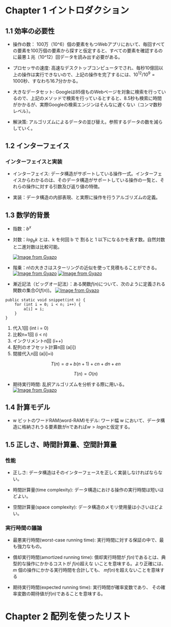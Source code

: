 # Chapter 1 イントロダクション

## 1.1 効率の必要性

- 操作の数： 100万（10^6）個の要素をもつWebアプリにおいて、毎回すべての要素を100万個の要素から探すと仮定すると、すべての要素を確認するのに最悪１兆（10^12）回データを読み出す必要がある。

- プロセッサの速度: 高速なデスクトップコンピュータでされ、毎秒10億回以上の操作は実行できないので、上記の操作を完了するには、$10^{12}/10^{9}=1000$秒、すなわち16.7分かかる。

- 大きなデータセット: Googleは85億ものWebページを対象に検索を行っているので、上記のメソッドで検索を行っているとすると、8.5秒も検索に時間がかかるが、実際Googleの検索エンジンはそんなに遅くない（コンマ数秒レベル）。

- 解決策: アルゴリズムによるデータの並び替え。参照するデータの数を減らしていく。

## 1.2 インターフェイス

### インターフェイスと実装

- インターフェイス: データ構造がサポートしている操作一式。インターフェイスからわかるのは、そのデータ構造がサポートしている操作の一覧と、それらの操作に対する引数及び返り値の特徴。

- 実装：データ構造の内部表現、と実際に操作を行うアルゴリズムの定義。

## 1.3 数学的背景

- 指数：$b^x$

- 対数：$log_{b}k$ とは、k を何回 b で 割ると 1 以下になるかを表す数。自然対数と二進対数は比較可能。

    [![Image from Gyazo](https://i.gyazo.com/bfed0520d3d2398b81a20e7de9fa5f40.png)](https://gyazo.com/bfed0520d3d2398b81a20e7de9fa5f40)

- 階乗：n!の大きさはスターリングの近似を使って見積もることができる。
    [![Image from Gyazo](https://i.gyazo.com/61ea80ae2206cd01681e8c5ab70668e4.png)](https://gyazo.com/61ea80ae2206cd01681e8c5ab70668e4)
    [![Image from Gyazo](https://i.gyazo.com/da3ac7f08bd94d279d816613816e1508.png)](https://gyazo.com/da3ac7f08bd94d279d816613816e1508)

- 漸近記法（ビッグオー記法）：ある関数$f(n)$について、次のように定義される関数の集合$O(f (n))$。
    [![Image from Gyazo](https://i.gyazo.com/345d16bb17924ed9332acaf68b26e2d4.png)](https://gyazo.com/345d16bb17924ed9332acaf68b26e2d4)

```
public static void snippet(int n) {
    for (int i = 0; i < n; i++) {
        a[i] = i;
    }
}
```
1. 代入1回 (int i = 0)
2. 比較n+1回 (i < n)
3. インクリメントn回 (i++)
4. 配列のオフセット計算n回 (a[i])
5. 間接代入n回 (a[i]=i)

$$T(n) = a+b(n+1)+cn+dn+en$$

$$T (n) = O(n)$$

- 期待実行時間: 乱択アルゴリズムを分析する際に用いる。
    [![Image from Gyazo](https://i.gyazo.com/8ad908ba07055d1edd894e89d7972c02.png)](https://gyazo.com/8ad908ba07055d1edd894e89d7972c02)

## 1.4 計算モデル

- w ビットのワードRAM(word-RAM)モデル: ワード幅 w において、データ構造に格納されうる要素数がnであれば$w > logn$と仮定する。

## 1.5 正しさ、時間計算量、空間計算量

### 性能

- 正しさ: データ構造はそのインターフェースを正しく実装しなければならない。

- 時間計算量(time complexity): データ構造における操作の実行時間は短いほどよい。

- 空間計算量(space complexity): データ構造のメモリ使用量は小さいほどよい。

### 実行時間の議論

- 最悪実行時間(worst-case running time): 実行時間に対する保証の中で、最も強力なもの。

- 償却実行時間(amortized running time): 償却実行時間が $f(n)$であるとは、典型的な操作にかかるコストが $f(n)$超えな いことを意味する。より正確には、$m$ 個の操作にかかる実行時間を合計しても、 $mf(n)$を超えないことを意味する

- 期待実行時間(expected running time): 実行時間が確率変数であり、 その確率変数の期待値が$f(n)$であることを意味する。

# Chapter 2 配列を使ったリスト



